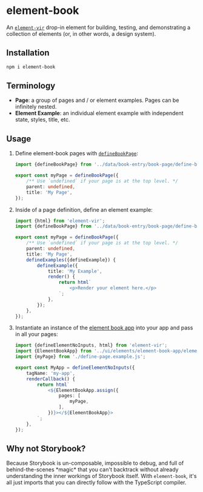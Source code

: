 # element-book

An [`element-vir`](https://npmjs.com/package/element-vir) drop-in element for building, testing, and demonstrating a collection of elements (or, in other words, a design system).

## Installation

```bash
npm i element-book
```

## Terminology

-   **Page**: a group of pages and / or element examples. Pages can be infinitely nested.
-   **Element Example**: an individual element example with independent state, styles, title, etc.

## Usage

1.  Define element-book pages with [`defineBookPage`](https://electrovir.github.io/element-vir/element-book/functions/defineBookPage.html):

    <!-- example-link: ./src/readme-examples/define-page.example.ts -->

    ```TypeScript
    import {defineBookPage} from '../data/book-entry/book-page/define-book-page.js';

    export const myPage = defineBookPage({
        /** Use `undefined` if your page is at the top level. */
        parent: undefined,
        title: 'My Page',
    });
    ```

2.  Inside of a page definition, define an element example:

    <!-- example-link: ./src/readme-examples/define-example.example.ts -->

    ```TypeScript
    import {html} from 'element-vir';
    import {defineBookPage} from '../data/book-entry/book-page/define-book-page.js';

    export const myPage = defineBookPage({
        /** Use `undefined` if your page is at the top level. */
        parent: undefined,
        title: 'My Page',
        defineExamples({defineExample}) {
            defineExample({
                title: 'My Example',
                render() {
                    return html`
                        <p>Render your element here.</p>
                    `;
                },
            });
        },
    });
    ```

3.  Instantiate an instance of the [element book app](https://electrovir.github.io/element-vir/element-book/variables/ElementBookApp.html) into your app and pass in all your pages:

    <!-- example-link: ./src/readme-examples/use-app.example.ts -->

    ```TypeScript
    import {defineElementNoInputs, html} from 'element-vir';
    import {ElementBookApp} from '../ui/elements/element-book-app/element-book-app.element.js';
    import {myPage} from './define-page.example.js';

    export const MyApp = defineElementNoInputs({
        tagName: 'my-app',
        renderCallback() {
            return html`
                <${ElementBookApp.assign({
                    pages: [
                        myPage,
                    ],
                })}></${ElementBookApp}>
            `;
        },
    });
    ```

## Why not Storybook?

Because Storybook is un-composable, impossible to debug, and full of behind-the-scenes \*magic\* that you can't backtrack without already understanding the inner workings of Storybook itself. With `element-book`, it's all just imports that you can directly follow with the TypeScript compiler.
